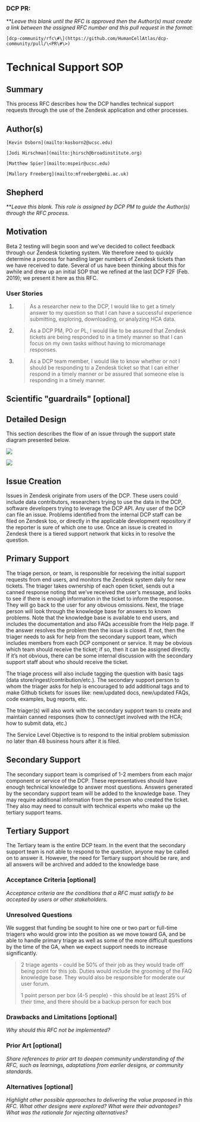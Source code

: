 ### DCP PR:
***Leave this blank until the RFC is approved then the Author(s) must create a link between the assigned RFC number and this pull request in the format:*

`[dcp-community/rfc\#\](https://github.com/HumanCellAtlas/dcp-community/pull/\<PR\#\>)`

# Technical Support SOP

## Summary

This process RFC describes how the DCP handles technical support requests through the use of the Zendesk application and other processes.

## Author(s)

`[Kevin Osborn](mailto:kosborn2@ucsc.edu)`

`[Jodi Hirschman](mailto:jhirsch@broadinstitute.org)`

`[Matthew Spier](mailto:mspeir@ucsc.edu)`

`[Mallory Freeberg](mailto:mfreeberg@ebi.ac.uk)`

## Shepherd

***Leave this blank. This role is assigned by DCP PM to guide the Author(s) through the RFC process.*

## Motivation

Beta 2 testing will begin soon and we’ve decided to collect feedback
through our Zendesk ticketing system. We therefore need to quickly
determine a process for handling larger numbers of Zendesk tickets than
we have received to date. Several of us have been thinking about this
for awhile and drew up an initial SOP that we refined at the last DCP
F2F (Feb. 2019); we present it here as this RFC. 

### **User Stories**

1.  > As a researcher new to the DCP, I would like to get a timely
    > answer to my question so that I can have a successful experience
    > submitting, exploring, downloading, or analyzing HCA data.

2.  > As a DCP PM, PO or PL, I would like to be assured that Zendesk
    > tickets are being responded to in a timely manner so that I can
    > focus on my own tasks without having to micromanage responses.

3.  > As a DCP team member, I would like to know whether or not I should
    > be responding to a Zendesk ticket so that I can either respond in
    > a timely manner or be assured that someone else is responding in a
    > timely manner.

## Scientific "guardrails" \[optional\]


## **Detailed Design**

This section describes the flow of an issue through the support state
diagram presented below.

![](../images/0002-dashboard.png)

![](../images/0000-Zendesk-triage-SOP-diagram.jpeg)

## Issue Creation

Issues in Zendesk originate from users of the DCP. These users could
include data contributors, researchers trying to use the data in the
DCP, software developers trying to leverage the DCP API. Any user of the
DCP can file an issue. Problems identified from the internal DCP staff
can be filed on Zendesk too, or directly in the applicable development
repository if the reporter is sure of which one to use. Once an issue is
created in Zendesk there is a tiered support network that kicks in to
resolve the question.

## Primary Support

The triage person, or team, is responsible for receiving the initial
support requests from end users, and monitors the Zendesk system daily
for new tickets. The triager takes ownership of each open ticket, sends
out a canned response noting that we’ve received the user’s message, and
looks to see if there is enough information in the ticket to inform the
response. They will go back to the user for any obvious omissions. Next,
the triage person will look through the knowledge base for answers to
known problems. Note that the knowledge base is available to end users,
and includes the documentation and also FAQs accessible from the Help
page. If the answer resolves the problem then the issue is closed. If
not, then the triager needs to ask for help from the secondary support
team, which includes members from each DCP component or service. It may
be obvious which team should receive the ticket; if so, then it can be
assigned directly. If it’s not obvious, there can be some internal
discussion with the secondary support staff about who should receive the
ticket.

The triage process will also include tagging the question with basic
tags (data store/ingest/contribution/etc.). The secondary support person
to whom the triager asks for help is encouraged to add additional tags
and to make Github tickets for issues like: new/updated docs,
new/updated FAQs, code examples, bug reports, etc.

The triager(s) will also work with the secondary support team to create
and maintain canned responses (how to connect/get involved with the HCA;
how to submit data, etc.)

The Service Level Objective is to respond to the initial problem
submission no later than 48 business hours after it is filed.

## Secondary Support

The secondary support team is comprised of 1-2 members from each major
component or service of the DCP. These representatives should have
enough technical knowledge to answer most questions. Answers generated
by the secondary support team will be added to the knowledge base. They
may require additional information from the person who created the
ticket. They also may need to consult with technical experts who make up
the tertiary support teams.

## Tertiary Support

The Tertiary team is the entire DCP team. In the event that the
secondary support team is not able to respond to the question, anyone
may be called on to answer it. However, the need for Tertiary support
should be rare, and all answers will be archived and added to the
knowledge
base

### **Acceptance Criteria \[optional\]**

*Acceptance criteria are the conditions that a RFC must satisfy to be accepted by users or other stakeholders.*

### **Unresolved Questions**

We suggest that funding be sought to hire one or two part or full-time
triagers who would grow into the position as we move toward GA, and be
able to handle primary triage as well as some of the more difficult
questions by the time of the GA, when we expect support needs to
increase significantly.

> 2 triage agents - could be 50% of their job as they would trade off
> being point for this job. Duties would include the grooming of the FAQ
> knowledge base. They would also be responsible for moderate our user
> forum.
> 
> 1 point person per box (4-5 people) - this should be at least 25% of
> their time, and there should be a backup person for each box


### **Drawbacks and Limitations \[optional\]**

*Why should this RFC not be implemented?*

### **Prior Art \[optional\]**

*Share references to prior art to deepen community understanding of the RFC, such as learnings, adaptations from earlier designs, or community standards.*

### **Alternatives \[optional\]**

*Highlight other possible approaches to delivering the value proposed in this RFC. What other designs were explored? What were their advantages? What was the rationale for rejecting alternatives?*
